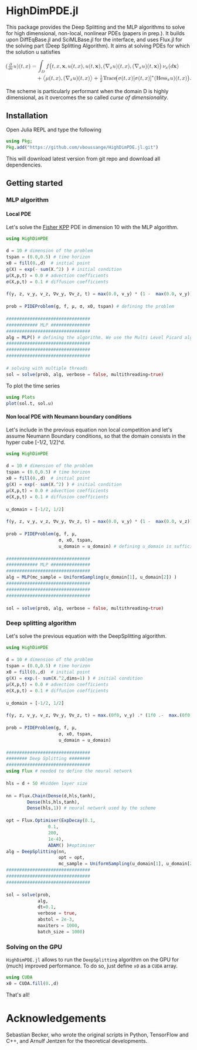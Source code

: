 # HighDimPDE.jl

This package provides the Deep Splitting and the MLP algorithms to solve for high dimensional, non-local, nonlinear PDEs (papers in prep.). 
It builds upon DiffEqBase.jl and SciMLBase.jl for the interface, and uses Flux.jl for the solving part (Deep Splitting Algorithm).
It aims at solving PDEs for which the solution u satisfies

<div style="overflow-x: scroll;" align=center>                          
<img src="docs/equation.png"/>
</div>

The scheme is particularly performant when the domain D is highly dimensional, as it overcomes the so called *curse of dimensionality*.

## Installation
Open Julia REPL and type the following

```julia
using Pkg;
Pkg.add("https://github.com/vboussange/HighDimPDE.jl.git")
```

This will download latest version from git repo and download all dependencies.

## Getting started
### MLP algorithm
#### Local PDE
Let's solve the [Fisher KPP](https://en.wikipedia.org/wiki/Fisher%27s_equation) PDE in dimension 10 with the MLP algorithm.
```julia
using HighDimPDE

d = 10 # dimension of the problem
tspan = (0.0,0.5) # time horizon
x0 = fill(0.,d)  # initial point
g(X) = exp(- sum(X.^2) ) # initial condition
μ(X,p,t) = 0.0 # advection coefficients
σ(X,p,t) = 0.1 # diffusion coefficients

f(y, z, v_y, v_z, ∇v_y, ∇v_z, t) = max(0.0, v_y) * (1 -  max(0.0, v_y)) # nonlocal nonlinear part of the

prob = PIDEProblem(g, f, μ, σ, x0, tspan) # defining the problem

################################
############ MLP ###############
################################
alg = MLP() # defining the algorithm. We use the Multi Level Picard algorithm
################################
################################
################################

# solving with multiple threads 
sol = solve(prob, alg, verbose = false, multithreading=true)
```
To plot the time series
```julia
using Plots
plot(sol.t, sol.u)
```
#### Non local PDE with Neumann boundary conditions
Let's include in the previous equation non local competition and let's assume Neumann Boundary conditions, so that the domain consists in the hyper cube [-1/2, 1/2]^d.
```julia
using HighDimPDE

d = 10 # dimension of the problem
tspan = (0.0,0.5) # time horizon
x0 = fill(0.,d)  # initial point
g(X) = exp(- sum(X.^2) ) # initial condition
μ(X,p,t) = 0.0 # advection coefficients
σ(X,p,t) = 0.1 # diffusion coefficients

u_domain = [-1/2, 1/2]

f(y, z, v_y, v_z, ∇v_y, ∇v_z, t) = max(0.0, v_y) * (1 -  max(0.0, v_z)) 

prob = PIDEProblem(g, f, μ, 
                    σ, x0, tspan, 
                    u_domain = u_domain) # defining u_domain is sufficient to implement Neumann boundary conditions

################################
############ MLP ###############
################################
alg = MLP(mc_sample = UniformSampling(u_domain[1], u_domain[2]) ) 
################################
################################
################################

sol = solve(prob, alg, verbose = false, multithreading=true)
```

### Deep splitting algorithm
Let's solve the previous equation with the DeepSplitting algorithm.
```julia
using HighDimPDE

d = 10 # dimension of the problem
tspan = (0.0,0.5) # time horizon
x0 = fill(0.,d)  # initial point
g(X) = exp.(- sum(X.^2,dims=1) ) # initial condition
μ(X,p,t) = 0.0 # advection coefficients
σ(X,p,t) = 0.1 # diffusion coefficients

u_domain = [-1/2, 1/2]

f(y, z, v_y, v_z, ∇v_y, ∇v_z, t) = max.(0f0, v_y) .* (1f0 .-  max.(0f0, v_z)) 

prob = PIDEProblem(g, f, μ, 
                    σ, x0, tspan, 
                    u_domain = u_domain)

################################
######## Deep Splitting ########
################################
using Flux # needed to define the neural network

hls = d + 50 #hidden layer size

nn = Flux.Chain(Dense(d,hls,tanh),
        Dense(hls,hls,tanh),
        Dense(hls,1)) # neural network used by the scheme

opt = Flux.Optimiser(ExpDecay(0.1,
                0.1,
                200,
                1e-4),
                ADAM() )#optimiser
alg = DeepSplitting(nn,
                    opt = opt,
                    mc_sample = UniformSampling(u_domain[1], u_domain[2]))
################################
################################
################################

sol = solve(prob, 
            alg, 
            dt=0.1, 
            verbose = true, 
            abstol = 2e-3,
            maxiters = 1000,
            batch_size = 1000)
```
### Solving on the GPU
`HighDimPDE.jl` allows to run the `DeepSplitting` algorithm on the GPU for (much) improved performance. To do so, just define `x0` as a `CUDA` array.

```julia
using CUDA
x0 = CUDA.fill(0.,d)
```

That's all!



# Acknowledgements
Sebastian Becker, who wrote the original scripts in Python, TensorFlow and C++, and Arnulf Jentzen for the theoretical developments.
